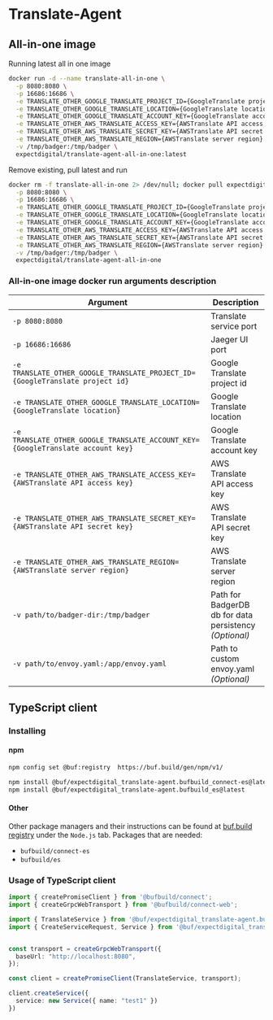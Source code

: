 # Translate-Agent

## All-in-one image
Running latest all in one image
```bash
docker run -d --name translate-all-in-one \
  -p 8080:8080 \
  -p 16686:16686 \
  -e TRANSLATE_OTHER_GOOGLE_TRANSLATE_PROJECT_ID={GoogleTranslate project id} \
  -e TRANSLATE_OTHER_GOOGLE_TRANSLATE_LOCATION={GoogleTranslate location} \
  -e TRANSLATE_OTHER_GOOGLE_TRANSLATE_ACCOUNT_KEY={GoogleTranslate account key} \
  -e TRANSLATE_OTHER_AWS_TRANSLATE_ACCESS_KEY={AWSTranslate API access key} \
  -e TRANSLATE_OTHER_AWS_TRANSLATE_SECRET_KEY={AWSTranslate API secret key} \
  -e TRANSLATE_OTHER_AWS_TRANSLATE_REGION={AWSTranslate server region} \
  -v /tmp/badger:/tmp/badger \
  expectdigital/translate-agent-all-in-one:latest
```
Remove existing, pull latest and run
```bash
docker rm -f translate-all-in-one 2> /dev/null; docker pull expectdigital/translate-agent-all-in-one; docker run -d --name translate-all-in-one \
  -p 8080:8080 \
  -p 16686:16686 \
  -e TRANSLATE_OTHER_GOOGLE_TRANSLATE_PROJECT_ID={GoogleTranslate project id} \
  -e TRANSLATE_OTHER_GOOGLE_TRANSLATE_LOCATION={GoogleTranslate location} \
  -e TRANSLATE_OTHER_GOOGLE_TRANSLATE_ACCOUNT_KEY={GoogleTranslate account key} \
  -e TRANSLATE_OTHER_AWS_TRANSLATE_ACCESS_KEY={AWSTranslate API access key} \
  -e TRANSLATE_OTHER_AWS_TRANSLATE_SECRET_KEY={AWSTranslate API secret key} \
  -e TRANSLATE_OTHER_AWS_TRANSLATE_REGION={AWSTranslate server region} \
  -v /tmp/badger:/tmp/badger \
  expectdigital/translate-agent-all-in-one
```

### All-in-one image docker run arguments description
| Argument                                                                       | Description                                            |
| -------------------------------------------------------------------------------| ------------------------------------------------------ |
| `-p 8080:8080`                                                                 | Translate service port                                 |
| `-p 16686:16686`                                                               | Jaeger UI port                                         |
| `-e TRANSLATE_OTHER_GOOGLE_TRANSLATE_PROJECT_ID={GoogleTranslate project id}`  | Google Translate project id                            |
| `-e TRANSLATE_OTHER_GOOGLE_TRANSLATE_LOCATION={GoogleTranslate location}`      | Google Translate location                              |
| `-e TRANSLATE_OTHER_GOOGLE_TRANSLATE_ACCOUNT_KEY={GoogleTranslate account key}`| Google Translate account key                           |
| `-e TRANSLATE_OTHER_AWS_TRANSLATE_ACCESS_KEY={AWSTranslate API access key}`    | AWS Translate API access key                           |
| `-e TRANSLATE_OTHER_AWS_TRANSLATE_SECRET_KEY={AWSTranslate API secret key}`    | AWS Translate API secret key                           |
| `-e TRANSLATE_OTHER_AWS_TRANSLATE_REGION={AWSTranslate server region}`         | AWS Translate server region                            |
| `-v path/to/badger-dir:/tmp/badger`                                            | Path for BadgerDB db for data persistency *(Optional)* |
| `-v path/to/envoy.yaml:/app/envoy.yaml`                                        | Path to custom envoy.yaml *(Optional)*                 |

## TypeScript client

### Installing

#### npm
```bash
npm config set @buf:registry  https://buf.build/gen/npm/v1/

npm install @buf/expectdigital_translate-agent.bufbuild_connect-es@latest
npm install @buf/expectdigital_translate-agent.bufbuild_es@latest
```
#### Other

Other package managers and their instructions can be found at [buf.build registry](https://buf.build/expectdigital/translate-agent/assets/main) under the `Node.js` tab.
Packages that are needed:
- `bufbuild/connect-es`
- `bufbuild/es`

### Usage of TypeScript client
```typescript
import { createPromiseClient } from '@bufbuild/connect';
import { createGrpcWebTransport } from '@bufbuild/connect-web';

import { TranslateService } from '@buf/expectdigital_translate-agent.bufbuild_connect-es/translate/v1/translate_connect';
import { CreateServiceRequest, Service } from '@buf/expectdigital_translate-agent.bufbuild_es/translate/v1/translate_pb';


const transport = createGrpcWebTransport({
  baseUrl: "http://localhost:8080",
});

const client = createPromiseClient(TranslateService, transport);

client.createService({
  service: new Service({ name: "test1" })
})
```
